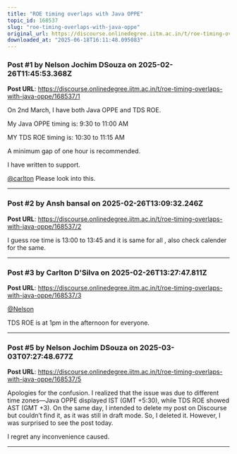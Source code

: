 ```yaml
---
title: "ROE timing overlaps with Java OPPE"
topic_id: 168537
slug: "roe-timing-overlaps-with-java-oppe"
original_url: https://discourse.onlinedegree.iitm.ac.in/t/roe-timing-overlaps-with-java-oppe/168537
downloaded_at: "2025-06-18T16:11:48.095083"
---
```


### Post #1 by Nelson Jochim DSouza on 2025-02-26T11:45:53.368Z
**Post URL**: https://discourse.onlinedegree.iitm.ac.in/t/roe-timing-overlaps-with-java-oppe/168537/1

On 2nd March, I have both Java OPPE and TDS ROE.

My Java OPPE timing is: 9:30 to 11:00 AM

MY TDS ROE timing is: 10:30 to 11:15 AM

A minimum gap of one hour is recommended.

I have written to support.

[@carlton](/u/carlton)
 Please look into this.

---

### Post #2 by Ansh bansal on 2025-02-26T13:09:32.246Z
**Post URL**: https://discourse.onlinedegree.iitm.ac.in/t/roe-timing-overlaps-with-java-oppe/168537/2

I guess roe time is 13:00 to 13:45 and it is same for all , also check calender for the same.

---

### Post #3 by Carlton D'Silva on 2025-02-26T13:27:47.811Z
**Post URL**: https://discourse.onlinedegree.iitm.ac.in/t/roe-timing-overlaps-with-java-oppe/168537/3

[@Nelson](/u/nelson)

TDS ROE is at 1pm in the afternoon for everyone.

---

### Post #5 by Nelson Jochim DSouza on 2025-03-03T07:27:48.677Z
**Post URL**: https://discourse.onlinedegree.iitm.ac.in/t/roe-timing-overlaps-with-java-oppe/168537/5

Apologies for the confusion. I realized that the issue was due to different time zones—Java OPPE displayed IST (GMT +5:30), while TDS ROE showed AST (GMT +3). On the same day, I intended to delete my post on Discourse but couldn’t find it, as it was still in draft mode. So, I deleted it. However, I was surprised to see the post today.

I regret any inconvenience caused.

---
